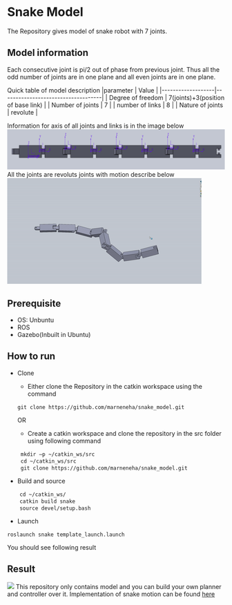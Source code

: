 # Snake Model
The Repository gives model of snake robot with 7 joints.
## Model information
Each consecutive joint is pi/2 out of phase from previous joint.
Thus all the odd number of joints are in one plane and all even joints are in one plane.

Quick table of model description
|parameter          | Value                              |
|-------------------|------------------------------------|
| Degree of freedom | 7(joints)+3(position of base link) |
| Number of joints  | 7                                  |
| number of links   | 8                                  |
| Nature of joints  | revolute                           |

Information for axis of all joints and links is in the image below
![snake_axis_image](https://github.com/marneneha/snake_model/blob/master/image_of_snake_model.png)
All the joints are revoluts joints with motion describe below
![snake_model_motion](https://github.com/marneneha/snake_model/blob/master/sname_model_gif.gif)
## Prerequisite

- OS: Unbuntu 
- ROS
- Gazebo(Inbuilt in Ubuntu)
## How to run
- Clone
   - Either clone the Repository in the catkin workspace using the command
   ```
   git clone https://github.com/marneneha/snake_model.git
   ```
   OR
   - Create a catkin workspace and clone the repository in the src folder using following command
   
   ``` 
    mkdir –p ~/catkin_ws/src
    cd ~/catkin_ws/src
    git clone https://github.com/marneneha/snake_model.git
    ```
- Build and source
```
    cd ~/catkin_ws/
    catkin build snake
    source devel/setup.bash    
```
- Launch
```
roslaunch snake template_launch.launch
```
You should see following result
## Result
![](https://github.com/marneneha/snake_model/blob/master/Result_launch%20_of_snake_model_repo.png)
This repository only contains model and you can build your own planner and controller over it.  Implementation of snake motion can be found [here](https://github.com/marneneha/snake)

[^1]: Project credits: Neha Marne, Fabrizzio Coronado
[^2]: Software used: Solidworks and sw2ref
